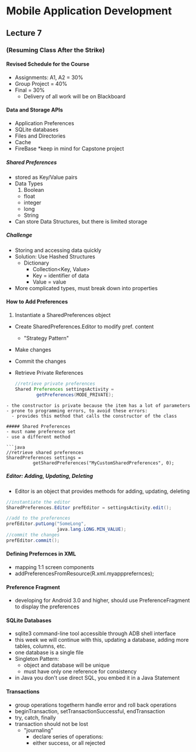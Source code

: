 # Mobile Application Development
## Lecture 7
### (Resuming Class After the Strike)
#### Revised Schedule for the Course
- Assignments: A1, A2 = 30%
- Group Project = 40%
- Final = 30%
  - Delivery of all work will be on Blackboard

#### Data and Storage APIs
- Application Preferences
- SQLite databases
- Files and Directories
- Cache
- FireBase *keep in mind for Capstone project

##### Shared Preferences
- stored as Key/Value pairs
- Data Types
  1. Boolean
  - float
  - integer
  - long
  - String
- Can store Data Structures, but there is limited storage

##### Challenge
- Storing and accessing data quickly
- Solution: Use Hashed Structures
  - Dictionary
    - Collection<Key, Value>
    - Key = identifier of data
    - Value = value
- More complicated types, must break down into properties

#### How to Add Preferences
1. Instantiate a SharedPreferences object
- Create SharedPreferences.Editor to modify pref. content
  - "Strategy Pattern"
- Make changes
- Commit the changes
- Retrieve Private References

  ```java
  //retrieve private preferences
  Shared Preferences settingsActivity =
		  getPreferences(MODE_PRIVATE);
```
- the constructor is private because the item has a lot of parameters
- prone to programming errors, to avoid these errors:
  - provides this method that calls the constructor of the class

##### Shared Preferences
- must name preference set
- use a different method

```java
//retrieve shared preferences
SharedPreferences settings =
		  getSharedPreferences("MyCustomSharedPreferences", 0);
```

##### Editor: Adding, Updating, Deleting
- Editor is an object that provides methods for adding, updating, deleting

```java
//instantiate the editor
SharedPreferences.Editor prefEditor = settingsActivity.edit();

//add to the preferences
prefEditor.putLong("SomeLong", 
			       java.lang.LONG.MIN_VALUE);
//commit the changes
prefEditor.commit();
```

#### Defining Prefernces in XML
- mapping 1:1 screen components
- addPreferencesFromResource(R.xml.myappprefernces);

#### Preference Fragment
- developing for Android 3.0 and higher, should use PreferenceFragment to display the preferences

#### SQLite Databases
- sqlite3 command-line tool accessible through ADB shell interface
- this week we will continue with this, updating a database, adding more tables, columns, etc.
- one database is a single file
- Singleton Pattern:
  - object and database will be unique
  - must have only one reference for consistency
- in Java you don't use direct SQL, you embed it in a Java Statement

#### Transactions
- group operations togetherm handle error and roll back operations
- beginTransaction, setTransactionSuccessful, endTransaction
- try, catch, finally
- transaction should not be lost
  - "journaling"
    - declare series of operations:
    - either success, or all rejected
